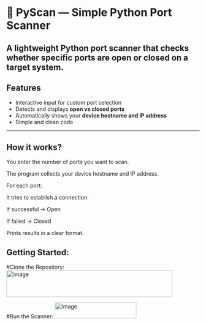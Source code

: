 # 🔐 PyScan — Simple Python Port Scanner

A lightweight **Python port scanner** that checks whether specific ports are open or closed on a target system.  
---

## Features
-  Interactive input for custom port selection  
- Detects and displays **open vs closed ports**  
- Automatically shows your **device hostname and IP address**  
- Simple and clean code

---
## How it works?
You enter the number of ports you want to scan.

The program collects your device hostname and IP address.

For each port:

It tries to establish a connection.

If successful → Open

If failed → Closed

Prints results in a clear format.

## Getting Started:

  #Clone the Repository:
<img width="433" height="70" alt="image" src="https://github.com/user-attachments/assets/f480a2e1-ac5f-4691-9cfe-22306dd2b3c7" />

  #Run the Scanner:
<img width="213" height="42" alt="image" src="https://github.com/user-attachments/assets/b6abb9ab-2fce-4460-826c-fa7e59113a40" />


